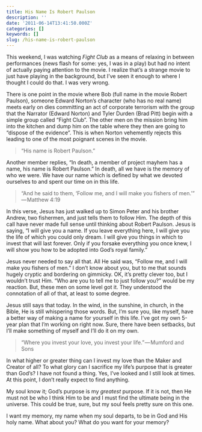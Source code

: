 ```yaml
---
title: His Name Is Robert Paulson
description: ''
date: '2011-06-14T13:41:50.000Z'
categories: []
keywords: []
slug: /his-name-is-robert-paulson
---
```


This weekend, I was watching _Fight Club_ as a means of relaxing in between performances (news flash for some: yes, I was in a play) but had no intent of actually paying attention to the movie. I realize that’s a strange movie to just have playing in the background, but I’ve seen it enough to where I thought I could do that. I was very wrong.

There is one point in the movie where Bob (full name in the movie Robert Paulson), someone Edward Norton’s character (who has no real name) meets early on dies committing an act of corporate terrorism with the group that the Narrator (Edward Norton) and Tyler Durden (Brad Pitt) begin with a simple group called “Fight Club”. The other men on the mission bring him into the kitchen and dump him on the table where they then are going to “dispose of the evidence”. This is when Norton vehemently rejects this leading to one of the most poignant scenes in the movie.

> “His name is Robert Paulson.”

Another member replies, “In death, a member of project mayhem has a name, his name is Robert Paulson.” In death, all we have is the memory of who we were. We have our name which is defined by what we devoted ourselves to and spent our time on in this life.

> “And he said to them, ‘Follow me, and I will make you fishers of men.’” — Matthew 4:19

In this verse, Jesus has just walked up to Simon Peter and his brother Andrew, two fishermen, and just tells them to follow Him. The depth of this call have never made full sense until thinking about Robert Paulson. Jesus is saying, “I will give you a name. If you leave everything here, I will give you the life of which you could only dream. I will give you things in which to invest that will last forever. Only if you forsake everything you once knew, I will show you how to be adopted into God’s royal family.”

Jesus never needed to say all that. All He said was, “Follow me, and I will make you fishers of men.” I don’t know about you, but to me that sounds hugely cryptic and bordering on gimmicky. OK, it’s pretty clever too, but I wouldn’t trust Him. “Who are you to tell me to just follow you?” would be my reaction. But, these men on some level got it. They understood the connotation of all of that, at least to some degree.

Jesus still says that today. In the wind, in the sunshine, in church, in the Bible, He is still whispering those words. But, I’m sure you, like myself, have a better way of making a name for yourself in this life. I’ve got my own 5-year plan that I’m working on right now. Sure, there have been setbacks, but I’ll make something of myself and I’ll do it on my own.

> “Where you invest your love, you invest your life.” — Mumford and Sons

In what higher or greater thing can I invest my love than the Maker and Creator of all? To what glory can I sacrifice my life’s purpose that is greater than God’s? I have not found a thing. Yes, I’ve looked and I still look at times. At this point, I don’t really expect to find anything.

My soul know it; God’s purpose is my _greatest_ purpose. If it is not, then He must not be who I think Him to be and I must find the ultimate being in the universe. This could be true, sure, but my soul feels pretty sure on this one.

I want my memory, my name when my soul departs, to be in God and His holy name. What about you? What do you want for your memory?
